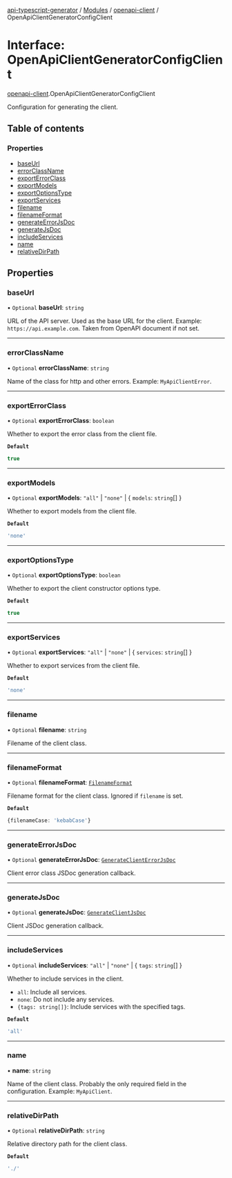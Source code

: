[api-typescript-generator](../../README.md) / [Modules](../modules.md) / [openapi-client](../modules/openapi_client.md) / OpenApiClientGeneratorConfigClient

# Interface: OpenApiClientGeneratorConfigClient

[openapi-client](../modules/openapi_client.md).OpenApiClientGeneratorConfigClient

Configuration for generating the client.

## Table of contents

### Properties

- [baseUrl](openapi_client.OpenApiClientGeneratorConfigClient.md#baseurl)
- [errorClassName](openapi_client.OpenApiClientGeneratorConfigClient.md#errorclassname)
- [exportErrorClass](openapi_client.OpenApiClientGeneratorConfigClient.md#exporterrorclass)
- [exportModels](openapi_client.OpenApiClientGeneratorConfigClient.md#exportmodels)
- [exportOptionsType](openapi_client.OpenApiClientGeneratorConfigClient.md#exportoptionstype)
- [exportServices](openapi_client.OpenApiClientGeneratorConfigClient.md#exportservices)
- [filename](openapi_client.OpenApiClientGeneratorConfigClient.md#filename)
- [filenameFormat](openapi_client.OpenApiClientGeneratorConfigClient.md#filenameformat)
- [generateErrorJsDoc](openapi_client.OpenApiClientGeneratorConfigClient.md#generateerrorjsdoc)
- [generateJsDoc](openapi_client.OpenApiClientGeneratorConfigClient.md#generatejsdoc)
- [includeServices](openapi_client.OpenApiClientGeneratorConfigClient.md#includeservices)
- [name](openapi_client.OpenApiClientGeneratorConfigClient.md#name)
- [relativeDirPath](openapi_client.OpenApiClientGeneratorConfigClient.md#relativedirpath)

## Properties

### baseUrl

• `Optional` **baseUrl**: `string`

URL of the API server. Used as the base URL for the client. Example: `https://api.example.com`. Taken from
OpenAPI document if not set.

___

### errorClassName

• `Optional` **errorClassName**: `string`

Name of the class for http and other errors. Example: `MyApiClientError`.

___

### exportErrorClass

• `Optional` **exportErrorClass**: `boolean`

Whether to export the error class from the client file.

**`Default`**

```ts
true
```

___

### exportModels

• `Optional` **exportModels**: ``"all"`` \| ``"none"`` \| \{ `models`: `string`[]  }

Whether to export models from the client file.

**`Default`**

```ts
'none'
```

___

### exportOptionsType

• `Optional` **exportOptionsType**: `boolean`

Whether to export the client constructor options type.

**`Default`**

```ts
true
```

___

### exportServices

• `Optional` **exportServices**: ``"all"`` \| ``"none"`` \| \{ `services`: `string`[]  }

Whether to export services from the client file.

**`Default`**

```ts
'none'
```

___

### filename

• `Optional` **filename**: `string`

Filename of the client class.

___

### filenameFormat

• `Optional` **filenameFormat**: [`FilenameFormat`](index.FilenameFormat.md)

Filename format for the client class. Ignored if `filename` is set.

**`Default`**

```ts
{filenameCase: 'kebabCase'}
```

___

### generateErrorJsDoc

• `Optional` **generateErrorJsDoc**: [`GenerateClientErrorJsDoc`](../modules/openapi_client.md#generateclienterrorjsdoc)

Client error class JSDoc generation callback.

___

### generateJsDoc

• `Optional` **generateJsDoc**: [`GenerateClientJsDoc`](../modules/openapi_client.md#generateclientjsdoc)

Client JSDoc generation callback.

___

### includeServices

• `Optional` **includeServices**: ``"all"`` \| ``"none"`` \| \{ `tags`: `string`[]  }

Whether to include services in the client.

- `all`: Include all services.
- `none`: Do not include any services.
- `{tags: string[]}`: Include services with the specified tags.

**`Default`**

```ts
'all'
```

___

### name

• **name**: `string`

Name of the client class. Probably the only required field in the configuration. Example: `MyApiClient`.

___

### relativeDirPath

• `Optional` **relativeDirPath**: `string`

Relative directory path for the client class.

**`Default`**

```ts
'./'
```
